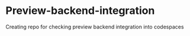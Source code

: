 # Preview-backend-integration
Creating repo for checking preview backend integration into codespaces

